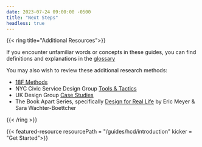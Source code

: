 ```yaml
---
date: 2023-07-24 09:00:00 -0500
title: "Next Steps"
headless: true
---
```


{{< ring title="Additional Resources">}}

If you encounter unfamiliar words or concepts in these guides, you can find definitions and explanations in the <a href="javascript:void(0)" class="js-glossary-toggle">glossary</a>

You may also wish to review these additional research methods:

- [18F Methods](https://methods.18f.gov/)
- NYC Civic Service Design Group [Tools & Tactics](https://www1.nyc.gov/assets/servicedesign/)
- UK Design Group [Case Studies](https://www.designcouncil.org.uk/resources/search)
- The Book Apart Series, specifically [Design for Real Life](https://abookapart.com/products/design-for-real-life) by Eric Meyer & Sara Wachter-Boettcher

{{< /ring >}}

{{< featured-resource resourcePath = "/guides/hcd/introduction" kicker = "Get Started">}}
